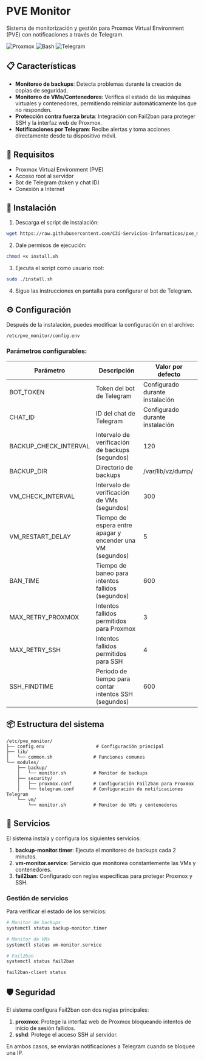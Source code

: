 # PVE Monitor

Sistema de monitorización y gestión para Proxmox Virtual Environment (PVE) con notificaciones a través de Telegram.

![Proxmox](https://img.shields.io/badge/Proxmox-E57000?style=for-the-badge&logo=proxmox&logoColor=white)
![Bash](https://img.shields.io/badge/Bash-4EAA25?style=for-the-badge&logo=gnu-bash&logoColor=white)
![Telegram](https://img.shields.io/badge/Telegram-2CA5E0?style=for-the-badge&logo=telegram&logoColor=white)

## 📋 Características

- **Monitoreo de backups**: Detecta problemas durante la creación de copias de seguridad.
- **Monitoreo de VMs/Contenedores**: Verifica el estado de las máquinas virtuales y contenedores, permitiendo reiniciar automáticamente los que no responden.
- **Protección contra fuerza bruta**: Integración con Fail2ban para proteger SSH y la interfaz web de Proxmox.
- **Notificaciones por Telegram**: Recibe alertas y toma acciones directamente desde tu dispositivo móvil.

## 🔧 Requisitos

- Proxmox Virtual Environment (PVE)
- Acceso root al servidor
- Bot de Telegram (token y chat ID)
- Conexión a Internet

## 🚀 Instalación

1. Descarga el script de instalación:

```bash
wget https://raw.githubusercontent.com/C3i-Servicios-Informaticos/pxe_monitor/refs/heads/main/installer.sh
```

2. Dale permisos de ejecución:

```bash
chmod +x install.sh
```

3. Ejecuta el script como usuario root:

```bash
sudo ./install.sh
```

4. Sigue las instrucciones en pantalla para configurar el bot de Telegram.

## ⚙️ Configuración

Después de la instalación, puedes modificar la configuración en el archivo:

```
/etc/pve_monitor/config.env
```

### Parámetros configurables:

| Parámetro | Descripción | Valor por defecto |
|-----------|-------------|-------------------|
| BOT_TOKEN | Token del bot de Telegram | Configurado durante instalación |
| CHAT_ID | ID del chat de Telegram | Configurado durante instalación |
| BACKUP_CHECK_INTERVAL | Intervalo de verificación de backups (segundos) | 120 |
| BACKUP_DIR | Directorio de backups | /var/lib/vz/dump/ |
| VM_CHECK_INTERVAL | Intervalo de verificación de VMs (segundos) | 300 |
| VM_RESTART_DELAY | Tiempo de espera entre apagar y encender una VM (segundos) | 5 |
| BAN_TIME | Tiempo de baneo para intentos fallidos (segundos) | 600 |
| MAX_RETRY_PROXMOX | Intentos fallidos permitidos para Proxmox | 3 |
| MAX_RETRY_SSH | Intentos fallidos permitidos para SSH | 4 |
| SSH_FINDTIME | Periodo de tiempo para contar intentos SSH (segundos) | 600 |

## 📦 Estructura del sistema

```
/etc/pve_monitor/
├── config.env                   # Configuración principal
├── lib/
│   └── common.sh               # Funciones comunes
└── modules/
    ├── backup/
    │   └── monitor.sh          # Monitor de backups
    ├── security/
    │   ├── proxmox.conf        # Configuración Fail2ban para Proxmox
    │   └── telegram.conf       # Configuración de notificaciones Telegram
    └── vm/
        └── monitor.sh          # Monitor de VMs y contenedores
```

## 🔄 Servicios

El sistema instala y configura los siguientes servicios:

1. **backup-monitor.timer**: Ejecuta el monitoreo de backups cada 2 minutos.
2. **vm-monitor.service**: Servicio que monitorea constantemente las VMs y contenedores.
3. **fail2ban**: Configurado con reglas específicas para proteger Proxmox y SSH.

### Gestión de servicios

Para verificar el estado de los servicios:

```bash
# Monitor de backups
systemctl status backup-monitor.timer

# Monitor de VMs
systemctl status vm-monitor.service

# Fail2ban
systemctl status fail2ban

fail2ban-client status
```

## 🛡️ Seguridad

El sistema configura Fail2ban con dos reglas principales:

1. **proxmox**: Protege la interfaz web de Proxmox bloqueando intentos de inicio de sesión fallidos.
2. **sshd**: Protege el acceso SSH al servidor.

En ambos casos, se enviarán notificaciones a Telegram cuando se bloquee una IP.
